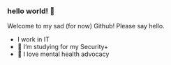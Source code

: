 ### hello world! 👋

Welcome to my sad (for now) Github! Please say hello.
<br>
- I work in IT
- 🌱 I’m studying for my Security+
- 🧠 I love mental health advocacy
